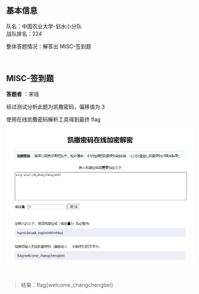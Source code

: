 ## 基本信息

队名：中国农业大学-划水小分队  
战队排名：224

整体答题情况：解答出 MISC-签到题

<br>

## MISC-签到题

**答题者** ：宋瑶

经过测试分析此题为凯撒密码，偏移值为 3

使用在线凯撒密码解析工具得到最终 flag

![](./ks.png)

<br>

> 结果：flag{welcome_changchengbei}
